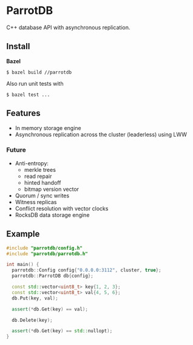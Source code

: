 # ParrotDB
C++ database API with asynchronous replication.

## Install
**Bazel**
```
$ bazel build //parrotdb
```
Also run unit tests with
```
$ bazel test ...
```

## Features
* In memory storage engine
* Asynchronous replication across the cluster (leaderless) using LWW

### Future
* Anti-entropy:
  * merkle trees
  * read repair
  * hinted handoff
  * bitmap version vector
* Quorum / sync writes
* Witness replicas
* Conflict resolution with vector clocks
* RocksDB data storage engine

## Example
```c++
#include "parrotdb/config.h"
#include "parrotdb/parrotdb.h"

int main() {
  parrotdb::Config config{"0.0.0.0:3112", cluster, true};
  parrotdb::ParrotDB db{config};

  const std::vector<uint8_t> key{1, 2, 3};
  const std::vector<uint8_t> val{4, 5, 6};
  db.Put(key, val);

  assert(*db.Get(key) == val);

  db.Delete(key);

  assert(*db.Get(key) == std::nullopt);
}
```
